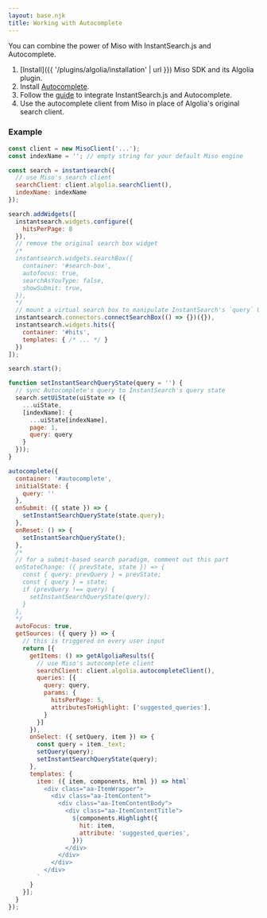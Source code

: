 ```yaml
---
layout: base.njk
title: Working with Autocomplete
---
```


You can combine the power of Miso with InstantSearch.js and Autocomplete.

1. [Install]({{ '/plugins/algolia/installation' | url }}) Miso SDK and its Algolia plugin.
1. Install [Autocomplete](https://www.algolia.com/doc/ui-libraries/autocomplete/introduction/getting-started/).
1. Follow the [guide](https://www.algolia.com/doc/ui-libraries/autocomplete/integrations/with-instantsearch/) to integrate InstantSearch.js and Autocomplete.
1. Use the autocomplete client from Miso in place of Algolia's original search client.

### Example

```js
const client = new MisoClient('...');
const indexName = ''; // empty string for your default Miso engine

const search = instantsearch({
  // use Miso's search client
  searchClient: client.algolia.searchClient(),
  indexName: indexName
});

search.addWidgets([
  instantsearch.widgets.configure({
    hitsPerPage: 8
  }),
  // remove the original search box widget
  /*
  instantsearch.widgets.searchBox({
    container: '#search-box',
    autofocus: true,
    searchAsYouType: false,
    showSubmit: true,
  }),
  */
  // mount a virtual search box to manipulate InstantSearch's `query` UI state parameter
  instantsearch.connectors.connectSearchBox(() => {})({}),
  instantsearch.widgets.hits({
    container: '#hits',
    templates: { /* ... */ }
  })
]);

search.start();

function setInstantSearchQueryState(query = '') {
  // sync Autocomplete's query to InstantSearch's query state
  search.setUiState(uiState => ({
    ...uiState,
    [indexName]: {
      ...uiState[indexName],
      page: 1,
      query: query
    }
  }));
}

autocomplete({
  container: '#autocomplete',
  initialState: {
    query: ''
  },
  onSubmit: ({ state }) => {
    setInstantSearchQueryState(state.query);
  },
  onReset: () => {
    setInstantSearchQueryState();
  },
  /*
  // for a submit-based search paradigm, comment out this part
  onStateChange: ({ prevState, state }) => {
    const { query: prevQuery } = prevState;
    const { query } = state;
    if (prevQuery !== query) {
      setInstantSearchQueryState(query);
    }
  },
  */
  autoFocus: true,
  getSources: ({ query }) => {
    // this is triggered on every user input
    return [{
      getItems: () => getAlgoliaResults({
        // use Miso's autocomplete client
        searchClient: client.algolia.autocompleteClient(),
        queries: [{
          query: query,
          params: {
            hitsPerPage: 5,
            attributesToHighlight: ['suggested_queries'],
          }
        }]
      }),
      onSelect: ({ setQuery, item }) => {
        const query = item._text;
        setQuery(query);
        setInstantSearchQueryState(query);
      },
      templates: {
        item: ({ item, components, html }) => html`
          <div class="aa-ItemWrapper">
            <div class="aa-ItemContent">
              <div class="aa-ItemContentBody">
                <div class="aa-ItemContentTitle">
                  ${components.Highlight({
                    hit: item,
                    attribute: 'suggested_queries',
                  })}
                </div>
              </div>
            </div>
          </div>
        `
      }
    }];
  }
});
```
